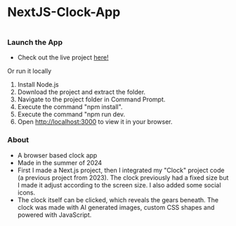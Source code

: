 # NextJS-Clock-App

<img src=""/>

### Launch the App

- Check out the live project [here!](https://krishhfi.github.io/NextJS-Clock-App/)

Or run it locally

1) Install Node.js
2) Download the project and extract the folder.
3) Navigate to the project folder in Command Prompt.
4) Execute the command "npm install".
5) Execute the command "npm run dev.
6) Open [http://localhost:3000](http://localhost:3000) to view it in your browser.

### About

- A browser based clock app
- Made in the summer of 2024
- First I made a Next.js project, then I integrated my "Clock" project code (a previous project from 2023). The clock previously had a fixed size but I made it adjust according to the screen size. I also added some social icons.
- The clock itself can be clicked, which reveals the gears beneath. The clock was made with AI generated images, custom CSS shapes and powered with JavaScript.

